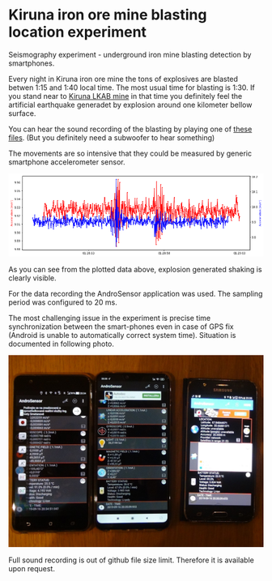 # Kiruna iron ore mine blasting location experiment

Seismography experiment - underground iron mine blasting detection by smartphones. 

Every night in Kiruna iron ore mine the tons of explosives are blasted betwen 1:15 and 1:40 local time. The most usual time for blasting is 1:30. 
If you stand near to [Kiruna LKAB mine](https://en.wikipedia.org/wiki/Kiruna_mine) in that time you definitely feel the artificial earthquake generadet by explosion around one kilometer bellow surface. 

You can hear the sound recording of the blasting by playing one of [these files](https://github.com/geozor-network/kiruna-blasting/tree/master/data/16092019/kakl). (But you definitely need a subwoofer to hear something) 

The movements are so intensive that they could be measured by generic smartphone accelerometer sensor.


![Blasting induced earthquake in Kiruna iron mine](/doc/img/seismograph.png "Seismogram plotted from accelerometer sensor")

As you can see from the plotted data above, explosion generated shaking is clearly visible. 

For the data recording the AndroSensor application was used. The sampling period was configured to 20 ms.

The most challenging issue in the experiment is precise time synchronization between the smart-phones even in case of GPS fix (Android is unable to automatically correct system time). Situation is documented in following photo. 


![Time inconsistency of the phones](/data/16092019/Phone_time_unsync.JPG "Different time at each phone used")


Full sound recording is out of github file size limit. Therefore it is available upon request. 
